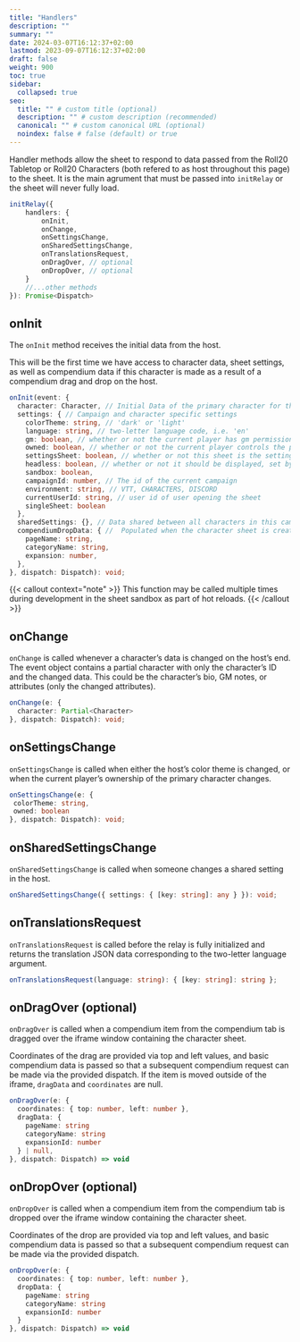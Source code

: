 ```yaml
---
title: "Handlers"
description: ""
summary: ""
date: 2024-03-07T16:12:37+02:00
lastmod: 2023-09-07T16:12:37+02:00
draft: false
weight: 900
toc: true
sidebar:
  collapsed: true
seo:
  title: "" # custom title (optional)
  description: "" # custom description (recommended)
  canonical: "" # custom canonical URL (optional)
  noindex: false # false (default) or true
---
```

Handler methods allow the sheet to respond to data passed from the Roll20 Tabletop or Roll20 Characters (both refered to as host throughout this page) to the sheet. It is the main agrument that must be passed into `initRelay` or the sheet will never fully load.

```typescript
initRelay({
    handlers: {
        onInit,
        onChange,
        onSettingsChange,
        onSharedSettingsChange,
        onTranslationsRequest,
        onDragOver, // optional
        onDropOver, // optional
    }
    //...other methods
}): Promise<Dispatch>
```

## onInit

The `onInit` method receives the initial data from the host. 

This will be the first time we have access to character data, sheet settings, as well as compendium data if this character is made as a result of a compendium drag and drop on the host.

```typescript
onInit(event: {
  character: Character, // Initial Data of the primary character for this sheet.
  settings: { // Campaign and character specific settings
    colorTheme: string, // 'dark' or 'light'
    language: string, // two-letter language code, i.e. 'en'
    gm: boolean, // whether or not the current player has gm permissions
    owned: boolean, // whether or not the current player controls the primary character
    settingsSheet: boolean, // whether or not this sheet is the settings sheet
    headless: boolean, // whether or not it should be displayed, set by the host
    sandbox: boolean,
    campaignId: number, // The id of the current campaign
    environment: string, // VTT, CHARACTERS, DISCORD
    currentUserId: string, // user id of user opening the sheet
    singleSheet: boolean
  },
  sharedSettings: {}, // Data shared between all characters in this campaign
  compendiumDropData: { //  Populated when the character sheet is created from a compendium entry such as a creature or NPC.
    pageName: string,
    categoryName: string,
    expansion: number,
  },
}, dispatch: Dispatch): void;
```

{{< callout context="note" >}}
 This function may be called multiple times during development in the sheet sandbox as part of hot reloads.
{{< /callout >}}


## onChange

`onChange` is called whenever a character’s data is changed on the host’s end. The event object contains a partial character with only the character’s ID and the changed data. This could be the character’s bio, GM notes, or attributes (only the changed attributes).

```typescript
onChange(e: {
  character: Partial<Character>
}, dispatch: Dispatch): void;
```

## onSettingsChange

`onSettingsChange` is called when either the host’s color theme is changed, or when the current player’s ownership of the primary character changes.

```typescript
onSettingsChange(e: {
 colorTheme: string,
 owned: boolean
}, dispatch: Dispatch): void;
```

## onSharedSettingsChange

`onSharedSettingsChange` is called when someone changes a shared setting in the host.

```typescript
onSharedSettingsChange({ settings: { [key: string]: any } }): void;
```

## onTranslationsRequest

`onTranslationsRequest` is called before the relay is fully initialized and returns the translation JSON data corresponding to the two-letter language argument.

```typescript
onTranslationsRequest(language: string): { [key: string]: string };
```

## onDragOver (optional)

`onDragOver` is called when a compendium item from the compendium tab is dragged over the iframe window containing the character sheet.

Coordinates of the drag are provided via top and left values, and basic compendium data is passed so that a subsequent compendium request can be made via the provided dispatch. If the item is moved outside of the iframe, `dragData` and `coordinates` are null.

```typescript
onDragOver(e: {
  coordinates: { top: number, left: number },
  dragData: { 
    pageName: string
    categoryName: string
    expansionId: number
  } | null,
}, dispatch: Dispatch) => void
```

## onDropOver (optional)

`onDropOver` is called when a compendium item from the compendium tab is dropped over the iframe window containing the character sheet.

Coordinates of the drop are provided via top and left values, and basic compendium data is passed so that a subsequent compendium request can be made via the provided dispatch.

```typescript
onDropOver(e: {
  coordinates: { top: number, left: number },
  dropData: { 
    pageName: string
    categoryName: string
    expansionId: number
  }
}, dispatch: Dispatch) => void
```